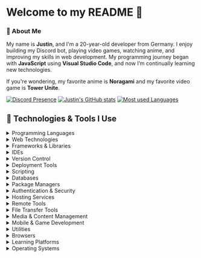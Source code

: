 # Welcome to my README 👋

### 📖 About Me

My name is **Justin**, and I'm a 20-year-old developer from Germany. I enjoy building my Discord bot, playing video games, watching anime, and improving my skills in web development. My programming journey began with **JavaScript** using **Visual Studio Code**, and now I’m continually learning new technologies.

If you're wondering, my favorite anime is **Noragami** and my favorite video game is **Tower Unite**.

[![Discord Presence](https://lanyard.cnrad.dev/api/402483602094555138)](https://discord.com/users/402483602094555138)
[![Justin's GitHub stats](https://github-readme-stats.vercel.app/api?username=newtox&show_icons=true&theme=tokyonight&hide_border=true&count_private=true)](https://github.com/anuraghazra/github-readme-stats)
[![Most used Languages](https://github-readme-stats.vercel.app/api/top-langs/?username=newtox&layout=compact&theme=tokyonight&hide_border=true)](https://github.com/anuraghazra/github-readme-stats)

## 🔧 Technologies & Tools I Use

<details>
<summary>Programming Languages</summary>

![C#](https://img.shields.io/badge/C%23-99CC00?style=for-the-badge&logo=sharp&logoColor=white)
![Go](https://img.shields.io/badge/Go-00ADD8?style=for-the-badge&logo=go&logoColor=white)
![JavaScript](https://img.shields.io/badge/JavaScript-F7DF1E?style=for-the-badge&logo=javascript&logoColor=white)
![Lua](https://img.shields.io/badge/Lua-2C2D72?style=for-the-badge&logo=lua&logoColor=white)
![PHP](https://img.shields.io/badge/PHP-777BB4?style=for-the-badge&logo=php&logoColor=white)
![Python](https://img.shields.io/badge/Python-3776AB?style=for-the-badge&logo=python&logoColor=white)
![TypeScript](https://img.shields.io/badge/TypeScript-3178C6?style=for-the-badge&logo=typescript&logoColor=white)

</details>

<details>
<summary>Web Technologies</summary>

![HTML5](https://img.shields.io/badge/HTML5-E34F26?style=for-the-badge&logo=html5&logoColor=white)
![CSS3](https://img.shields.io/badge/CSS3-1572B6?style=for-the-badge&logo=css3&logoColor=white)
![Sass](https://img.shields.io/badge/Sass-CC6699?style=for-the-badge&logo=sass&logoColor=white)
![Markdown](https://img.shields.io/badge/Markdown-000000?style=for-the-badge&logo=markdown&logoColor=white)
![JSON](https://img.shields.io/badge/JSON-000000?style=for-the-badge&logo=json&logoColor=white)
![YAML](https://img.shields.io/badge/YAML-CB171E?style=for-the-badge&logo=yaml&logoColor=white)

</details>

<details>
<summary>Frameworks & Libraries</summary>

![Astro](https://img.shields.io/badge/Astro-BC52EE?style=for-the-badge&logo=astro&logoColor=white)
![Bootstrap](https://img.shields.io/badge/Bootstrap-7952B3?style=for-the-badge&logo=bootstrap&logoColor=white)
![Django](https://img.shields.io/badge/Django-092E20?style=for-the-badge&logo=django&logoColor=white)
![Flask](https://img.shields.io/badge/Flask-000000?style=for-the-badge&logo=flask&logoColor=white)
![Electron](https://img.shields.io/badge/Electron-47848F?style=for-the-badge&logo=electron&logoColor=white)
![Flutter](https://img.shields.io/badge/Flutter-02569B?style=for-the-badge&logo=flutter&logoColor=white)
![Laravel](https://img.shields.io/badge/Laravel-FF2D20?style=for-the-badge&logo=laravel&logoColor=white)
![Next.js](https://img.shields.io/badge/Next.js-000000?style=for-the-badge&logo=nextdotjs&logoColor=white)
![Node.js](https://img.shields.io/badge/Node.js-5FA04E?style=for-the-badge&logo=nodedotjs&logoColor=white)
![PyTorch](https://img.shields.io/badge/PyTorch-EE4C2C?style=for-the-badge&logo=pytorch&logoColor=white)
![React](https://img.shields.io/badge/React-61DAFB?style=for-the-badge&logo=react&logoColor=white)
![Svelte](https://img.shields.io/badge/Svelte-FF3E00?style=for-the-badge&logo=svelte&logoColor=white)
![Tailwind CSS](https://img.shields.io/badge/Tailwind-06B6D4?style=for-the-badge&logo=tailwindcss&logoColor=white)

</details>

<details>
<summary>IDEs</summary>

![Notepad++](https://img.shields.io/badge/Notepad++-90E59A?style=for-the-badge&logo=notepadplusplus&logoColor=black)
![PhpStorm](https://img.shields.io/badge/PhpStorm-000000?style=for-the-badge&logo=phpstorm&logoColor=white)
![VSCodium](https://img.shields.io/badge/VSCodium-2F80ED?style=for-the-badge&logo=vscodium&logoColor=white)

</details>

<details>
<summary>Version Control</summary>

![Bitbucket](https://img.shields.io/badge/Bitbucket-0052CC?style=for-the-badge&logo=bitbucket&logoColor=white)
![Git](https://img.shields.io/badge/Git-F05032?style=for-the-badge&logo=git&logoColor=white)
![GitHub](https://img.shields.io/badge/GitHub-181717?style=for-the-badge&logo=github&logoColor=white)

</details>

<details>
<summary>Deployment Tools</summary>

![Docker](https://img.shields.io/badge/Docker-2496ED?style=for-the-badge&logo=docker&logoColor=white)
![Firebase](https://img.shields.io/badge/Firebase-DD2C00?style=for-the-badge&logo=firebase&logoColor=white)
![Heroku](https://img.shields.io/badge/Heroku-430098?style=for-the-badge&logo=heroku&logoColor=white)

</details>

<details>
<summary>Scripting</summary>

![Shell](https://img.shields.io/badge/Shell-4EAA25?style=for-the-badge&logo=gnu-bash&logoColor=white)

</details>

<details>
<summary>Databases</summary>

![MongoDB](https://img.shields.io/badge/MongoDB-47A248?style=for-the-badge&logo=mongodb&logoColor=white)
![MySQL](https://img.shields.io/badge/MySQL-4479A1?style=for-the-badge&logo=mysql&logoColor=white)
![PostgreSQL](https://img.shields.io/badge/PostgreSQL-4169E1?style=for-the-badge&logo=postgresql&logoColor=white)
![SQLite](https://img.shields.io/badge/SQLite-003B57?style=for-the-badge&logo=sqlite&logoColor=white)

</details>

<details>
<summary>Package Managers</summary>

![Composer](https://img.shields.io/badge/Composer-885630?style=for-the-badge&logo=composer&logoColor=white)
![Chocolatey](https://img.shields.io/badge/Chocolatey-80B5E3?style=for-the-badge&logo=chocolatey&logoColor=white)
![NPM](https://img.shields.io/badge/NPM-CB3837?style=for-the-badge&logo=npm&logoColor=white)
![NuGet](https://img.shields.io/badge/NuGet-004880?style=for-the-badge&logo=nuget&logoColor=white)
![pNPm](https://img.shields.io/badge/pNPm-69220?style=for-the-badge&logo=pnpm&logoColor=white)
![Yarn](https://img.shields.io/badge/Yarn-2C8EBB?style=for-the-badge&logo=yarn&logoColor=white)

</details>

<details>
<summary>Authentication & Security</summary>

![Authy](https://img.shields.io/badge/Authy-EC1C24?style=for-the-badge&logo=authy&logoColor=white)
![Dashlane](https://img.shields.io/badge/Dashlane-0E353D?style=for-the-badge&logo=dashlane&logoColor=white)
![Bitwarden](https://img.shields.io/badge/Bitwarden-175DDC?style=for-the-badge&logo=bitwarden&logoColor=white)
![Vaultwarden](https://img.shields.io/badge/Vaultwarden-000000?style=for-the-badge&logo=vaultwarden&logoColor=white)

</details>

<details>
<summary>Hosting Services</summary>

![Apache](https://img.shields.io/badge/Apache-D22128?style=for-the-badge&logo=apache&logoColor=white)
![Cloudflare](https://img.shields.io/badge/Cloudflare-F38020?style=for-the-badge&logo=cloudflare&logoColor=white)
![OVH](https://img.shields.io/badge/OVH-123F6D?style=for-the-badge&logo=ovh&logoColor=white)

</details>

<details>
<summary>Remote Tools</summary>

![AnyDesk](https://img.shields.io/badge/AnyDesk-EF443B?style=for-the-badge&logo=anydesk&logoColor=white)
![TeamViewer](https://img.shields.io/badge/TeamViewer-004680?style=for-the-badge&logo=teamviewer&logoColor=white)

</details>

<details>
<summary>File Transfer Tools</summary>

![FileZilla](https://img.shields.io/badge/FileZilla-BF0000?style=for-the-badge&logo=filezilla&logoColor=white)
![MediaFire](https://img.shields.io/badge/MediaFire-1299F3?style=for-the-badge&logo=mediafire&logoColor=white)

</details>

<details>
<summary>Media & Content Management</summary>

![Creative Commons](https://img.shields.io/badge/Creative%20Commons-EF9421?style=for-the-badge&logo=creativecommons&logoColor=white)
![CurseForge](https://img.shields.io/badge/CurseForge-F16436?style=for-the-badge&logo=curseforge&logoColor=white)
![Sourceforge](https://img.shields.io/badge/Sourceforge-FF6600?style=for-the-badge&logo=sourceforge&logoColor=white)

</details>

<details>
<summary>Mobile & Game Development</summary>

![Android Studio](https://img.shields.io/badge/Android%20Studio-3DDC84?style=for-the-badge&logo=androidstudio&logoColor=white)
![Godot](https://img.shields.io/badge/Godot-478CBF?style=for-the-badge&logo=godotengine&logoColor=white)
![Roblox Studio](https://img.shields.io/badge/Roblox%20Studio-00A2FF?style=for-the-badge&logo=robloxstudio&logoColor=white)

</details>

<details>
<summary>Utilities</summary>

![Htop](https://img.shields.io/badge/htop-009020?style=for-the-badge&logo=htop&logoColor=white)
![IFTTT](https://img.shields.io/badge/IFTTT-000000?style=for-the-badge&logo=ifttt&logoColor=white)
![Notion](https://img.shields.io/badge/Notion-000000?style=for-the-badge&logo=notion&logoColor=white)
![Speedtest](https://img.shields.io/badge/Speedtest-141526?style=for-the-badge&logo=speedtest&logoColor=white)
![Termius](https://img.shields.io/badge/Termius-000000?style=for-the-badge&logo=termius&logoColor=white)
![XAMPP](https://img.shields.io/badge/XAMPP-FB7A24?style=for-the-badge&logo=xampp&logoColor=white)

</details>

<details>
<summary>Browsers</summary>

![DuckDuckGo](https://img.shields.io/badge/DuckDuckGo-DE5833?style=for-the-badge&logo=duckduckgo&logoColor=white)
![Firefox](https://img.shields.io/badge/Firefox-FF7139?style=for-the-badge&logo=firefoxbrowser&logoColor=white)
![Tor Browser](https://img.shields.io/badge/Tor%20Browser-7D4698?style=for-the-badge&logo=torbrowser&logoColor=white)
![Vivaldi](https://img.shields.io/badge/Vivaldi-EF3939?style=for-the-badge&logo=vivaldi&logoColor=white)

</details>

<details>
<summary>Learning Platforms</summary>

![Udemy](https://img.shields.io/badge/Udemy-A435F0?style=for-the-badge&logo=udemy&logoColor=white)
![W3Schools](https://img.shields.io/badge/W3Schools-04AA6D?style=for-the-badge&logo=w3schools&logoColor=white)
![Fireship](https://img.shields.io/badge/Fireship-EB844E?style=for-the-badge&logo=fireship&logoColor=white)

</details>

<details>
<summary>Operating Systems</summary>

![Arch Linux](https://img.shields.io/badge/Arch%20Linux-1793D1?style=for-the-badge&logo=archlinux&logoColor=white)
![Kali Linux](https://img.shields.io/badge/Kali%20Linux-557C94?style=for-the-badge&logo=kalilinux&logoColor=white)
![Linux](https://img.shields.io/badge/Linux-FCC624?style=for-the-badge&logo=linux&logoColor=white)
![SteamOS](https://img.shields.io/badge/SteamOS-1A9FFF?style=for-the-badge&logo=steamdeck&logoColor=white)
![Ubuntu](https://img.shields.io/badge/Ubuntu-E95420?style=for-the-badge&logo=ubuntu&logoColor=white)
![Windows](https://img.shields.io/badge/Windows-0078D6?style=for-the-badge&logo=windows&logoColor=white)

</details>

</details>